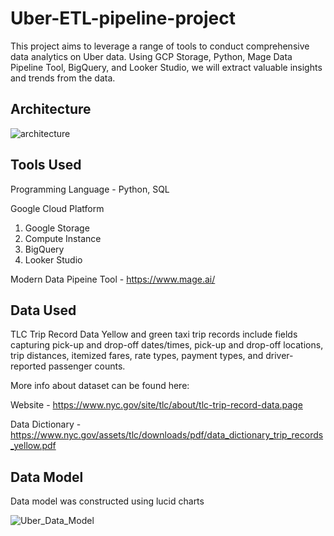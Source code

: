 # Uber-ETL-pipeline-project

This project aims to leverage a range of tools to conduct comprehensive data analytics on Uber data. Using GCP Storage, Python, Mage Data Pipeline Tool, BigQuery, and Looker Studio, we will extract valuable insights and trends from the data.

## Architecture

![architecture](https://github.com/Mateus-GSR/uber-ETL-pipeline-project/assets/82157273/17d4415c-93f9-4b22-9db2-880c49cd5aaa)

## Tools Used

Programming Language - Python, SQL

Google Cloud Platform
1. Google Storage
2. Compute Instance
3. BigQuery
4. Looker Studio

Modern Data Pipeine Tool - https://www.mage.ai/

## Data Used

TLC Trip Record Data Yellow and green taxi trip records include fields capturing pick-up and drop-off dates/times, pick-up and drop-off locations, trip distances, itemized fares, rate types, payment types, and driver-reported passenger counts.

More info about dataset can be found here:

Website - https://www.nyc.gov/site/tlc/about/tlc-trip-record-data.page

Data Dictionary - https://www.nyc.gov/assets/tlc/downloads/pdf/data_dictionary_trip_records_yellow.pdf


## Data Model

Data model was constructed using lucid charts

![Uber_Data_Model](https://github.com/Mateus-GSR/uber-ETL-pipeline-project/assets/82157273/339cc1eb-e60b-44d3-a954-dc29bd1970cf)
